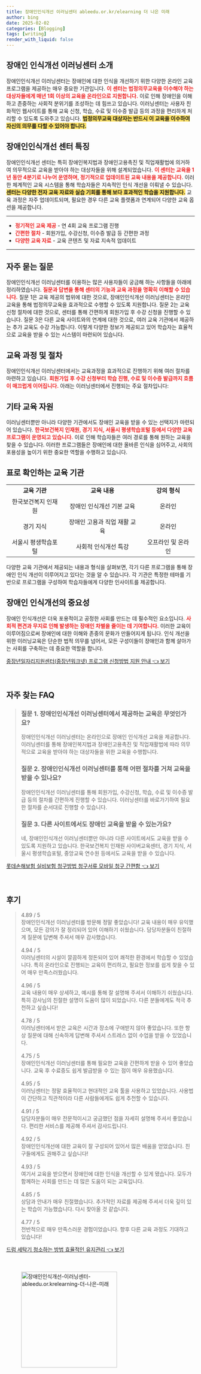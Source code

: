 ```yaml
---
title: 장애인인식개선 이러닝센터 ableedu.or.kr/elearning 더 나은 미래
author: bing
date: 2025-02-02
categories: [Blogging]
tags: [writing]
render_with_liquid: false
---
```



<h2 id='장애인인식개선이러닝센터소개'>장애인 인식개선 이러닝센터 소개</h2>

<p>장애인인식개선 이러닝센터는 장애인에 대한 인식을 개선하기 위한 다양한 온라인 교육 프로그램을 제공하는 매우 중요한 기관입니다. <b><span style="color: #ee2323;">이 센터는 법정의무교육을 이수해야 하는 대상자들에게 매년 1회 이상의 교육을 온라인으로 지원합니다.</span></b> 이로 인해 장애인을 이해하고 존중하는 사회적 분위기를 조성하는 데 힘쓰고 있습니다. 이러닝센터는 사용자 친화적인 웹사이트를 통해 교육 신청, 학습, 수료 및 이수증 발급 등의 과정을 편리하게 처리할 수 있도록 도와주고 있습니다. <b><span style="background-color: #ffe066;">법정의무교육 대상자는 반드시 이 교육을 이수하여 자신의 의무를 다할 수 있어야 합니다.</span></b></p>

<h2 id='장애인인식개선센터특징'>장애인인식개선 센터 특징</h2>

<p>장애인인식개선 센터는 특히 장애인복지법과 장애인고용촉진 및 직업재활법에 의거하여 의무적으로 교육을 받아야 하는 대상자들을 위해 설계되었습니다. <b><span style="color: #ee2323;">이 센터는 교육을 1년 동안 4분기로 나누어 운영하며, 정기적으로 업데이트된 교육 내용을 제공합니다.</span></b> 이러한 체계적인 교육 시스템을 통해 학습자들은 지속적인 인식 개선을 이뤄낼 수 있습니다. <b><span style="background-color: #ffe066;">센터는 다양한 전자 교육 자료와 실습 기회를 통해 보다 효과적인 학습을 지원합니다.</span></b> 교육 과정은 자주 업데이트되며, 필요한 경우 다른 교육 플랫폼과 연계되어 다양한 교육 옵션을 제공합니다.</p>

<hr />

<ul>
    <li><b><span style="color: #ee2323;">정기적인 교육 제공</span></b> - 연 4회 교육 프로그램 진행</li>
    <li><b><span style="color: #ee2323;">간편한 절차</span></b> - 회원가입, 수강신청, 이수증 발급 등 간편한 과정</li>
    <li><b><span style="color: #ee2323;">다양한 교육 자료</span></b> - 교육 콘텐츠 및 자료 지속적 업데이트</li>
</ul>

<hr />

<h2 id='자주묻는질문'>자주 묻는 질문</h2>

<p>장애인인식개선 이러닝센터를 이용하는 많은 사용자들이 궁금해 하는 사항들을 아래에 정리하였습니다. <b><span style="color: #ee2323;">질문과 답변을 통해 센터의 기능과 교육 과정을 명확히 이해할 수 있습니다.</span></b> 질문 1은 교육 제공의 범위에 대한 것으로, 장애인인식개선 이러닝센터는 온라인 교육을 통해 법정의무교육을 효과적으로 수행할 수 있도록 지원합니다. 질문 2는 교육 신청 절차에 대한 것으로, 센터를 통해 간편하게 회원가입 후 수강 신청을 진행할 수 있습니다. 질문 3은 다른 교육 사이트와의 연계에 대한 것으로, 여러 교육 기관에서 제공하는 추가 교육도 수강 가능합니다. 이렇게 다양한 정보가 제공되고 있어 학습자는 효율적으로 교육을 받을 수 있는 시스템이 마련되어 있습니다.</p>

<h2 id='교육과정및절차'>교육 과정 및 절차</h2>

<p>장애인인식개선 이러닝센터에서는 교육과정을 효과적으로 진행하기 위해 여러 절차를 마련하고 있습니다. <b><span style="color: #ee2323;">회원가입 후 수강 신청부터 학습 진행, 수료 및 이수증 발급까지 흐름이 매끄럽게 이어집니다.</span></b> 아래는 이러닝센터에서 진행되는 주요 절차입니다:</p>

<h2 id='기타교육자원'>기타 교육 자원</h2>

<p>이러닝센터뿐만 아니라 다양한 기관에서도 장애인 교육을 받을 수 있는 선택지가 마련되어 있습니다. <b><span style="color: #ee2323;">한국보건복지 인재원, 경기 지식, 서울시 평생학습포털 등에서 다양한 교육 프로그램이 운영되고 있습니다.</span></b> 이로 인해 학습자들은 여러 경로를 통해 원하는 교육을 찾을 수 있습니다. 이러한 프로그램들은 장애인에 대한 올바른 인식을 심어주고, 사회의 포용성을 높이기 위한 중요한 역할을 수행하고 있습니다.</p>

<h2 id='표로확인하는교육기관'>표로 확인하는 교육 기관</h2>

<table>
    <tr>
        <td style="text-align: center; height: 17px;"><b>교육 기관</b></td>
        <td style="text-align: center; height: 17px;"><b>교육 내용</b></td>
        <td style="text-align: center; height: 17px;"><b>강의 형식</b></td>
    </tr>
    <tr>
        <td style="text-align: center; height: 17px;">한국보건복지 인재원</td>
        <td style="text-align: center; height: 17px;">장애인 인식개선 기본 교육</td>
        <td style="text-align: center; height: 17px;">온라인</td>
    </tr>
    <tr>
        <td style="text-align: center; height: 17px;">경기 지식</td>
        <td style="text-align: center; height: 17px;">장애인 고용과 직업 재활 교육</td>
        <td style="text-align: center; height: 17px;">온라인</td>
    </tr>
    <tr>
        <td style="text-align: center; height: 17px;">서울시 평생학습포털</td>
        <td style="text-align: center; height: 17px;">사회적 인식개선 특강</td>
        <td style="text-align: center; height: 17px;">오프라인 및 온라인</td>
    </tr>
</table>

<p>다양한 교육 기관에서 제공되는 내용과 형식을 살펴보면, 각기 다른 프로그램을 통해 장애인 인식 개선이 이루어지고 있다는 것을 알 수 있습니다. 각 기관은 특정한 테마를 기반으로 프로그램을 구성하여 학습자들에게 다양한 인사이트를 제공합니다.</p>

<h2 id='장애인인식개선의중요성'>장애인 인식개선의 중요성</h2>

<p>장애인 인식개선은 더욱 포용적이고 공정한 사회를 만드는 데 필수적인 요소입니다. <b><span style="color: #ee2323;">사회적 편견과 무지로 인해 발생하는 장애인 차별을 줄이는 데 기여합니다.</span></b> 이러한 교육이 이루어짐으로써 장애인에 대한 이해와 존중의 문화가 만들어지게 됩니다. 인식 개선을 위한 이러닝교육은 단순한 법적 의무를 넘어서, 모든 구성이들이 장애인과 함께 살아가는 사회를 구축하는 데 중요한 역할을 합니다.</p>


<p><a class="click-button" title="중장년일자리지원센터(중장년워크넷) 프로그램 신청방법 지원 안내" href="https://adkhouse.github.io/posts/%EC%A4%91%EC%9E%A5%EB%85%84%EC%9D%BC%EC%9E%90%EB%A6%AC%EC%A7%80%EC%9B%90%EC%84%BC%ED%84%B0(%EC%A4%91%EC%9E%A5%EB%85%84%EC%9B%8C%ED%81%AC%EB%84%B7)-%ED%94%84%EB%A1%9C%EA%B7%B8%EB%9E%A8-%EC%8B%A0%EC%B2%AD%EB%B0%A9%EB%B2%95-%EC%A7%80%EC%9B%90-%EC%95%88%EB%82%B4/" rel="dofollow">중장년일자리지원센터(중장년워크넷) 프로그램 신청방법 지원 안내 👈 보기</a></p><br>
<h2 id='자주_찾는_FAQ'>자주 찾는 FAQ</h2>
<div itemscope="" itemtype="https://schema.org/FAQPage"> 
<blockquote> 
<div itemscope="" itemprop="mainEntity" itemtype="https://schema.org/Question"> 
<h3 itemprop="name">질문 1. 장애인인식개선 이러닝센터에서 제공하는 교육은 무엇인가요?</h3> 
<div itemscope="" itemprop="acceptedAnswer" itemtype="https://schema.org/Answer"> 
<span itemprop="text"> 
<p>장애인인식개선 이러닝센터는 온라인으로 장애인 인식개선 교육을 제공합니다. 이러닝센터를 통해 장애인복지법과 장애인고용촉진 및 직업재활법에 따라 의무적으로 교육을 받아야 하는 대상자들을 위한 교육을 수행합니다.</p> 
</span> 
</div> 
</div> 

<div itemscope="" itemprop="mainEntity" itemtype="https://schema.org/Question"> 
<h3 itemprop="name">질문 2. 장애인인식개선 이러닝센터를 통해 어떤 절차를 거쳐 교육을 받을 수 있나요?</h3> 
<div itemscope="" itemprop="acceptedAnswer" itemtype="https://schema.org/Answer"> 
<span itemprop="text"> 
<p>장애인인식개선 이러닝센터를 통해 회원가입, 수강신청, 학습, 수료 및 이수증 발급 등의 절차를 간편하게 진행할 수 있습니다. 이러닝센터를 바로가기하여 필요한 절차를 순서대로 진행할 수 있습니다.</p> 
</span> 
</div> 
</div> 

<div itemscope="" itemprop="mainEntity" itemtype="https://schema.org/Question"> 
<h3 itemprop="name">질문 3. 다른 사이트에서도 장애인 교육을 받을 수 있는가요?</h3> 
<div itemscope="" itemprop="acceptedAnswer" itemtype="https://schema.org/Answer"> 
<span itemprop="text"> 
<p>네, 장애인인식개선 이러닝센터뿐만 아니라 다른 사이트에서도 교육을 받을 수 있도록 지원하고 있습니다. 한국보건복지 인재원 사이버교육센터, 경기 지식, 서울시 평생학습포털, 중앙교육 연수원 등에서도 교육을 받을 수 있습니다.</p> 
</span> 
</div> 
</div> 
</blockquote> 
</div>
<p><a class="click-button" title="롯데손해보험 실비보험 청구방법 청구서류 모바일 청구 간편함" href="https://adkhouse.github.io/posts/%EB%A1%AF%EB%8D%B0%EC%86%90%ED%95%B4%EB%B3%B4%ED%97%98-%EC%8B%A4%EB%B9%84%EB%B3%B4%ED%97%98-%EC%B2%AD%EA%B5%AC%EB%B0%A9%EB%B2%95-%EC%B2%AD%EA%B5%AC%EC%84%9C%EB%A5%98-%EB%AA%A8%EB%B0%94%EC%9D%BC-%EC%B2%AD%EA%B5%AC-%EA%B0%84%ED%8E%B8%ED%95%A8/" rel="dofollow">롯데손해보험 실비보험 청구방법 청구서류 모바일 청구 간편함 👈 보기</a></p><br>
<h2 id='후기'>후기</h2>
<div itemscope itemtype="https://schema.org/Product">
  <blockquote>
  <div itemprop="review" itemscope itemtype="https://schema.org/Review">
      <div itemprop="reviewRating" itemscope itemtype="https://schema.org/Rating"> <span itemprop="ratingValue">4.89</span> / <span itemprop="bestRating">5</span> </div>
      <span itemprop="reviewBody">장애인인식개선 이러닝센터를 방문해 정말 좋았습니다! 교육 내용이 매우 유익했으며, 모든 강의가 잘 정리되어 있어 이해하기 쉬웠습니다. 담당자분들이 친절하게 질문에 답변해 주셔서 매우 감사했습니다.</span>
  </div>
  <br>
  <div itemprop="review" itemscope itemtype="https://schema.org/Review">
      <div itemprop="reviewRating" itemscope itemtype="https://schema.org/Rating"> <span itemprop="ratingValue">4.94</span> / <span itemprop="bestRating">5</span> </div>
      <span itemprop="reviewBody">이러닝센터의 시설이 깔끔하게 정돈되어 있어 쾌적한 환경에서 학습할 수 있었습니다. 특히 온라인으로 진행되는 교육이 편리하고, 필요한 정보를 쉽게 찾을 수 있어 매우 만족스러웠습니다.</span>
  </div>
  <br>
  <div itemprop="review" itemscope itemtype="https://schema.org/Review">
      <div itemprop="reviewRating" itemscope itemtype="https://schema.org/Rating"> <span itemprop="ratingValue">4.96</span> / <span itemprop="bestRating">5</span> </div>
      <span itemprop="reviewBody">교육 내용이 매우 상세하고, 예시를 통해 잘 설명해 주셔서 이해하기 쉬웠습니다. 특히 강사님의 친절한 설명이 도움이 많이 되었습니다. 다른 분들에게도 적극 추천하고 싶습니다!</span>
  </div>
  <br>
  <div itemprop="review" itemscope itemtype="https://schema.org/Review">
      <div itemprop="reviewRating" itemscope itemtype="https://schema.org/Rating"> <span itemprop="ratingValue">4.78</span> / <span itemprop="bestRating">5</span> </div>
      <span itemprop="reviewBody">이러닝센터에서 받은 교육은 시간과 장소에 구애받지 않아 좋았습니다. 또한 항상 질문에 대해 신속하게 답변해 주셔서 스트레스 없이 수업을 받을 수 있었습니다.</span>
  </div>
  <br>
  <div itemprop="review" itemscope itemtype="https://schema.org/Review">
      <div itemprop="reviewRating" itemscope itemtype="https://schema.org/Rating"> <span itemprop="ratingValue">4.75</span> / <span itemprop="bestRating">5</span> </div>
      <span itemprop="reviewBody">장애인인식개선 이러닝센터를 통해 필요한 교육을 간편하게 받을 수 있어 좋았습니다. 교육 후 수료증도 쉽게 발급받을 수 있는 점이 매우 유용했습니다.</span>
  </div>
  <br>
  <div itemprop="review" itemscope itemtype="https://schema.org/Review">
      <div itemprop="reviewRating" itemscope itemtype="https://schema.org/Rating"> <span itemprop="ratingValue">4.95</span> / <span itemprop="bestRating">5</span> </div>
      <span itemprop="reviewBody">이러닝센터는 정말 효율적이고 현대적인 교육 툴을 사용하고 있었습니다. 사용법이 간단하고 직관적이라 다른 사람들에게도 쉽게 추천할 수 있습니다.</span>
  </div>
  <br>
  <div itemprop="review" itemscope itemtype="https://schema.org/Review">
      <div itemprop="reviewRating" itemscope itemtype="https://schema.org/Rating"> <span itemprop="ratingValue">4.91</span> / <span itemprop="bestRating">5</span> </div>
      <span itemprop="reviewBody">담당자분들이 매우 전문적이시고 궁금했던 점을 자세히 설명해 주셔서 좋았습니다. 편리한 서비스를 제공해 주셔서 감사드립니다.</span>
  </div>
  <br>
  <div itemprop="review" itemscope itemtype="https://schema.org/Review">
      <div itemprop="reviewRating" itemscope itemtype="https://schema.org/Rating"> <span itemprop="ratingValue">4.92</span> / <span itemprop="bestRating">5</span> </div>
      <span itemprop="reviewBody">장애인인식개선에 대한 교육이 잘 구성되어 있어서 많은 배움을 얻었습니다. 친구들에게도 권해주고 싶습니다!</span>
  </div>
  <br>
  <div itemprop="review" itemscope itemtype="https://schema.org/Review">
      <div itemprop="reviewRating" itemscope itemtype="https://schema.org/Rating"> <span itemprop="ratingValue">4.93</span> / <span itemprop="bestRating">5</span> </div>
      <span itemprop="reviewBody">여기서 교육을 받으면서 장애인에 대한 인식을 개선할 수 있게 됐습니다. 모두가 함께하는 사회를 만드는 데 많은 도움이 되는 교육입니다.</span>
  </div>
  <br>
  <div itemprop="review" itemscope itemtype="https://schema.org/Review">
      <div itemprop="reviewRating" itemscope itemtype="https://schema.org/Rating"> <span itemprop="ratingValue">4.85</span> / <span itemprop="bestRating">5</span> </div>
      <span itemprop="reviewBody">상담과 안내가 매우 친절했습니다. 추가적인 자료를 제공해 주셔서 더욱 깊이 있는 학습이 가능했습니다. 다시 찾아올 것 같습니다.</span>
  </div>
  <br>
  <div itemprop="review" itemscope itemtype="https://schema.org/Review">
      <div itemprop="reviewRating" itemscope itemtype="https://schema.org/Rating"> <span itemprop="ratingValue">4.77</span> / <span itemprop="bestRating">5</span> </div>
      <span)itemprop="reviewBody">전반적으로 매우 만족스러운 경험이었습니다. 향후 다른 교육 과정도 기대하고 있습니다!</span>
  </div>
  </blockquote>
</div>
<p><a class="click-button" title="드럼 세탁기 청소하는 방법 효율적인 유지관리" href="https://adkhouse.github.io/posts/%EB%93%9C%EB%9F%BC-%EC%84%B8%ED%83%81%EA%B8%B0-%EC%B2%AD%EC%86%8C%ED%95%98%EB%8A%94-%EB%B0%A9%EB%B2%95-%ED%9A%A8%EC%9C%A8%EC%A0%81%EC%9D%B8-%EC%9C%A0%EC%A7%80%EA%B4%80%EB%A6%AC/" rel="dofollow">드럼 세탁기 청소하는 방법 효율적인 유지관리 👈 보기</a></p><br>
<figure class="image"><img src="https://adkhouse.github.io/assets/img/thumbnail/장애인인식개선-이러닝센터-ableedu.or.krelearning-더-나은-미래.webp" alt="장애인인식개선-이러닝센터-ableedu.or.krelearning-더-나은-미래" width="256" height="256"></figure>